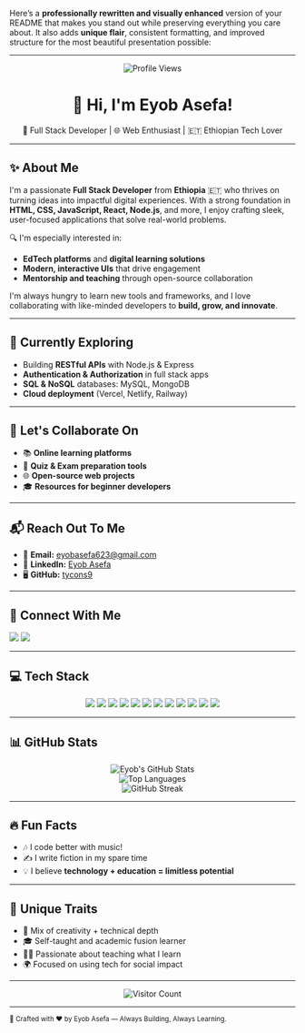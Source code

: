 Here’s a **professionally rewritten and visually enhanced** version of your README that makes you stand out while preserving everything you care about. It also adds **unique flair**, consistent formatting, and improved structure for the most beautiful presentation possible:

---

<p align="center">
  <img src="https://komarev.com/ghpvc/?username=eng-natole&label=Profile%20views&color=0e75b6&style=flat" alt="Profile Views" />
</p>

<h1 align="center">👋 Hi, I'm Eyob Asefa!</h1>
<p align="center">
  🚀 Full Stack Developer | 🌐 Web Enthusiast | 🇪🇹 Ethiopian Tech Lover
</p>

---

## ✨ About Me

I'm a passionate **Full Stack Developer** from **Ethiopia** 🇪🇹 who thrives on turning ideas into impactful digital experiences. With a strong foundation in **HTML, CSS, JavaScript, React, Node.js**, and more, I enjoy crafting sleek, user-focused applications that solve real-world problems.

🔍 I'm especially interested in:

* **EdTech platforms** and **digital learning solutions**
* **Modern, interactive UIs** that drive engagement
* **Mentorship and teaching** through open-source collaboration

I'm always hungry to learn new tools and frameworks, and I love collaborating with like-minded developers to **build, grow, and innovate**.

---

## 🌱 Currently Exploring

* Building **RESTful APIs** with Node.js & Express
* **Authentication & Authorization** in full stack apps
* **SQL & NoSQL** databases: MySQL, MongoDB
* **Cloud deployment** (Vercel, Netlify, Railway)

---

## 🤝 Let's Collaborate On

* 📚 **Online learning platforms**
* 🧠 **Quiz & Exam preparation tools**
* 🌐 **Open-source web projects**
* 🎓 **Resources for beginner developers**

---

## 📬 Reach Out To Me

* 📧 **Email:** [eyobasefa623@gmail.com](mailto:eyobasefa623@gmail.com)
* 💼 **LinkedIn:** [Eyob Asefa](https://www.linkedin.com/in/eyobasefa/)
* 🖥️ **GitHub:** [tycons9](https://github.com/tycons9)

---

## 🔗 Connect With Me

<p align="left">
  <a href="https://linkedin.com/in/eyobasefa" target="_blank"><img src="https://img.shields.io/badge/LinkedIn-%230077B5.svg?style=for-the-badge&logo=linkedin&logoColor=white" /></a>
  <a href="mailto:eyobasefa623@gmail.com" target="_blank"><img src="https://img.shields.io/badge/Gmail-D14836?style=for-the-badge&logo=gmail&logoColor=white" /></a>
</p>

---

## 💻 Tech Stack

<p align="center">
  <img src="https://img.shields.io/badge/HTML5-E34F26?style=for-the-badge&logo=html5&logoColor=white" />
  <img src="https://img.shields.io/badge/CSS3-1572B6?style=for-the-badge&logo=css3&logoColor=white" />
  <img src="https://img.shields.io/badge/JavaScript-F7DF1E?style=for-the-badge&logo=javascript&logoColor=black" />
  <img src="https://img.shields.io/badge/React-20232a?style=for-the-badge&logo=react&logoColor=61DAFB" />
  <img src="https://img.shields.io/badge/Node.js-339933?style=for-the-badge&logo=node.js&logoColor=white" />
  <img src="https://img.shields.io/badge/Express.js-404d59?style=for-the-badge&logo=express&logoColor=white" />
  <img src="https://img.shields.io/badge/MongoDB-4ea94b?style=for-the-badge&logo=mongodb&logoColor=white" />
  <img src="https://img.shields.io/badge/MySQL-4479A1?style=for-the-badge&logo=mysql&logoColor=white" />
  <img src="https://img.shields.io/badge/TailwindCSS-38B2AC?style=for-the-badge&logo=tailwind-css&logoColor=white" />
  <img src="https://img.shields.io/badge/Bootstrap-7952B3?style=for-the-badge&logo=bootstrap&logoColor=white" />
  <img src="https://img.shields.io/badge/Git-F05033?style=for-the-badge&logo=git&logoColor=white" />
  <img src="https://img.shields.io/badge/GitHub-181717?style=for-the-badge&logo=github&logoColor=white" />
</p>

---

## 📊 GitHub Stats

<p align="center">
  <img src="https://github-readme-stats.vercel.app/api?username=tycons9&show_icons=true&theme=dark&count_private=true" alt="Eyob's GitHub Stats" /><br/>
  <img src="https://github-readme-stats.vercel.app/api/top-langs/?username=tycons9&layout=compact&theme=dark" alt="Top Languages" /><br/>
  <img src="https://streak-stats.demolab.com/?user=tycons9&theme=dark" alt="GitHub Streak" />
</p>

---

## 🔥 Fun Facts

* 🎶 I code better with music!
* ✍️ I write fiction in my spare time
* 💡 I believe **technology + education = limitless potential**

---

## 🧠 Unique Traits

* 💼 Mix of creativity + technical depth
* 🎓 Self-taught and academic fusion learner
* 🧑‍🏫 Passionate about teaching what I learn
* 🌍 Focused on using tech for social impact

---

<p align="center">
  <img src="https://visitcount.itsvg.in/api?id=tycons9&icon=9&color=0" alt="Visitor Count" />
</p>

---

<sub align="center">🚀 Crafted with ❤️ by Eyob Asefa — Always Building, Always Learning.</sub>


